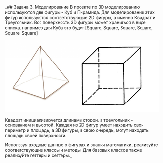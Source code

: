 _## Задача 3. Моделирование
В проекте по 3D моделированию используются две фигуры - Куб и Пирамида. Для моделирования этих фигур используются соответствующие 2D фигуры, а именно Квадрат и Треугольник. Вся поверхность 3D фигуры может храниться в виде списка, например для Куба это будет [Square, Square, Square, Square, Square, Square]

![task_03_pic](models.png)

Квадрат инициализируется длинами сторон, а треугольник - основанием и высотой. Каждая из 2D фигур умеет находить свои периметр и площадь, а 3D фигуры, в свою очередь, могут находить площадь своей поверхности.

Используя входные данные о фигурах и знания математики, реализуйте соответствующие классы и методы. Для базовых классов также реализуйте геттеры и сеттеры._ 





